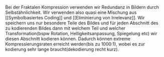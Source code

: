 Bei der Fraktalen Kompression verwenden wir Redundanz in Bildern durch Selbstähnlichkeit. Wir verwenden also quasi eine Mischung aus [[Symbolbasiertes Coding]] und [[Eliminierung von Irrelevanz]].
Wir speichern uns nur besondere Teile des Bildes und für jeden Abschnitt des zu kodierenden Bildes dann mit welchem Teil und welcher Transformation(bspw Rotation, Helligkeitsanpassung, Spiegelung etc) wir diesen Abschnitt kodieren können.
Dadurch können extreme Kompressierungsraten erreicht werden(bis zu 1000:1), wobei es zur kodierung sehr lange braucht(dekodierung recht kurz).